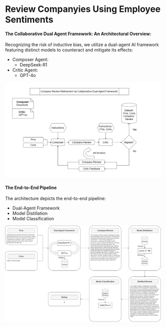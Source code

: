 # Review Companyies Using Employee Sentiments

#### The Collaborative Dual Agent Framework: An Architectural Overview:
Recognizing the risk of inductive bias, we utilize a dual-agent AI framework featuring distinct models to counteract and mitigate its effects:

- Composer Agent:
  - DeepSeek-R1
- Critic Agent:
  - GPT-4o

![](diagram/DualAgentFramework.png "Dual Agent Framework")

#### The End-to-End Pipeline
The architecture depicts the end-to-end pipeline: 
- Dual-Agent Framework 
- Model Distillation 
- Model Classification

![](diagram/EndtoEnd.png "End-to-End Pipeline")